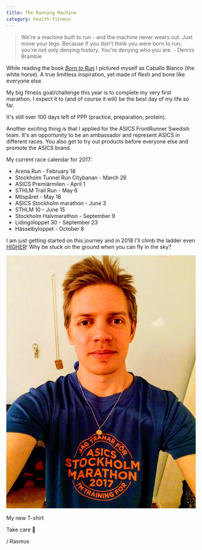 ```yaml
---
title: The Running Machine
category: health-fitness
---
```

> We're a machine built to run - and the machine never wears out. Just move your legs. Because if you don't think you were born to run, you're not only denying history. You're denying who you are. - Dennis Bramble

While reading the book [*Born to Run*](https://www.chrismcdougall.com/born-to-run/) I pictured myself as Caballo Blanco (the white horse). A true limitless inspiration, yet made of flesh and bone like everyone else.

My big fitness goal/challenge this year is to complete my very first marathon. I expect it to (and of course it will) be the best day of my life so far.<!--more-->

It's still over 100 days left of PPP (practice, preparation, protein).

Another exciting thing is that I applied for the ASICS FrontRunner Swedish team. It's an opportunity to be an ambassador and represent ASICS in different races. You also get to try out products before everyone else and promote the ASICS brand.

My current race calendar for 2017:

- Arena Run - February 18
- Stockholm Tunnel Run Citybanan - March 26
- ASICS Premiärmilen - April 1
- STHLM Trail Run - May 6
- Milspåret - May 18
- ASICS Stockholm marathon - June 3
- STHLM 10 - June 15
- Stockholm Halvmarathon - September 9
- Lidingöloppet 30 - September 23
- Hässelbyloppet - October 8

I am just getting started on this journey and in 2018 I'll climb the ladder even [HIGHER](https://order.ensvenskklassiker.se/paket/paket_esk.php)! Why be stuck on the ground when you can fly in the sky?

[![My new T-shirt](/assets/images/training-for-marathon.jpg)](/assets/images/training-for-marathon.jpg)

My new T-shirt

Take care 🙂

/ Rasmus